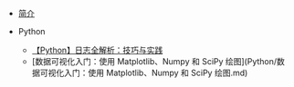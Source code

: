 - [简介](blog-readme.md)

- Python
  - [【Python】日志全解析：技巧与实践](Python/【Python】日志全解析：技巧与实践.md)
  - [数据可视化入门：使用 Matplotlib、Numpy 和 SciPy 绘图](Python/数据可视化入门：使用 Matplotlib、Numpy 和 SciPy 绘图.md)


